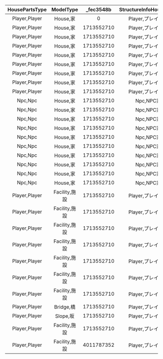 | HousePartsType | ModelType | _fec3548b | StructureInfoHouseType | StructureInfoType | Door0 | UniqueID |
|:--:|:--:|:--:|:--:|:--:|:--:|:--:|
| Player,Player | House,家 | 0 | Player,プレイヤ家 | House,家 | 1 | 0 | 
| Player,Player | House,家 | 1713552710 | Player,プレイヤ家 | House,家 | 1 | 1 | 
| Player,Player | House,家 | 1713552710 | Player,プレイヤ家 | House,家 | 2 | 2 | 
| Player,Player | House,家 | 1713552710 | Player,プレイヤ家 | House,家 | 3 | 3 | 
| Player,Player | House,家 | 1713552710 | Player,プレイヤ家 | House,家 | 4 | 4 | 
| Player,Player | House,家 | 1713552710 | Player,プレイヤ家 | House,家 | 5 | 5 | 
| Player,Player | House,家 | 1713552710 | Player,プレイヤ家 | House,家 | 6 | 6 | 
| Player,Player | House,家 | 1713552710 | Player,プレイヤ家 | House,家 | 7 | 7 | 
| Player,Player | House,家 | 1713552710 | Player,プレイヤ家 | House,家 | 8 | 8 | 
| Npc,Npc | House,家 | 1713552710 | Npc,NPC家 | House,家 | 9 | 9 | 
| Npc,Npc | House,家 | 1713552710 | Npc,NPC家 | House,家 | 10 | 10 | 
| Npc,Npc | House,家 | 1713552710 | Npc,NPC家 | House,家 | 11 | 11 | 
| Npc,Npc | House,家 | 1713552710 | Npc,NPC家 | House,家 | 12 | 12 | 
| Npc,Npc | House,家 | 1713552710 | Npc,NPC家 | House,家 | 13 | 13 | 
| Npc,Npc | House,家 | 1713552710 | Npc,NPC家 | House,家 | 14 | 14 | 
| Npc,Npc | House,家 | 1713552710 | Npc,NPC家 | House,家 | 15 | 15 | 
| Npc,Npc | House,家 | 1713552710 | Npc,NPC家 | House,家 | 16 | 16 | 
| Npc,Npc | House,家 | 1713552710 | Npc,NPC家 | House,家 | 17 | 17 | 
| Npc,Npc | House,家 | 1713552710 | Npc,NPC家 | House,家 | 18 | 18 | 
| Player,Player | Facility,施設 | 1713552710 | Player,プレイヤ家 | Facility,施設 | 0 | 19 | 
| Player,Player | Facility,施設 | 1713552710 | Player,プレイヤ家 | Facility,施設 | 0 | 20 | 
| Player,Player | Facility,施設 | 1713552710 | Player,プレイヤ家 | Facility,施設 | 0 | 21 | 
| Player,Player | Facility,施設 | 1713552710 | Player,プレイヤ家 | Facility,施設 | 0 | 22 | 
| Player,Player | Facility,施設 | 1713552710 | Player,プレイヤ家 | Facility,施設 | 0 | 23 | 
| Player,Player | Facility,施設 | 1713552710 | Player,プレイヤ家 | Facility,施設 | 0 | 24 | 
| Player,Player | Facility,施設 | 1713552710 | Player,プレイヤ家 | Facility,施設 | 0 | 25 | 
| Player,Player | Bridge,橋 | 1713552710 | Player,プレイヤ家 | Bridge,橋 | 0 | 26 | 
| Player,Player | Slope,坂 | 1713552710 | Player,プレイヤ家 | Slope,坂 | 0 | 27 | 
| Player,Player | Facility,施設 | 1713552710 | Player,プレイヤ家 | Facility,施設 | 0 | 28 | 
| Player,Player | Facility,施設 | 4011787352 | Player,プレイヤ家 | Facility,施設 | 0 | 29 | 
